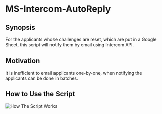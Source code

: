 # MS-Intercom-AutoReply

## Synopsis
For the applicants whose challenges are reset, which are put in a Google Sheet, this script will notify them by email using Intercom API.

## Motivation
It is inefficient to email applicants one-by-one, when notifying the applicants can be done in batches.

## How to Use the Script
![How The Script Works](https://github.com/yongzx/MS-Intercom-AutoReply/tree/master/docs/Intercom-Automate-Email.gif)
